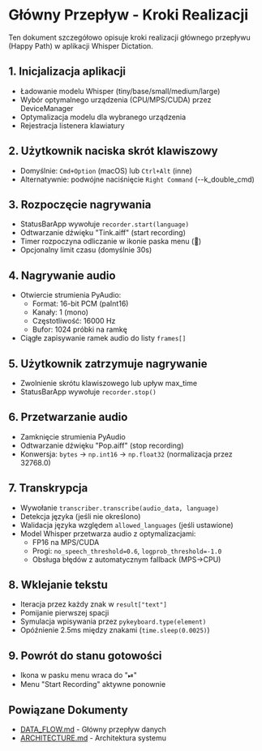 # Główny Przepływ - Kroki Realizacji

Ten dokument szczegółowo opisuje kroki realizacji głównego przepływu (Happy Path) w aplikacji Whisper Dictation.

## 1. Inicjalizacja aplikacji
   - Ładowanie modelu Whisper (tiny/base/small/medium/large)
   - Wybór optymalnego urządzenia (CPU/MPS/CUDA) przez DeviceManager
   - Optymalizacja modelu dla wybranego urządzenia
   - Rejestracja listenera klawiatury

## 2. Użytkownik naciska skrót klawiszowy
   - Domyślnie: `Cmd+Option` (macOS) lub `Ctrl+Alt` (inne)
   - Alternatywnie: podwójne naciśnięcie `Right Command` (--k_double_cmd)

## 3. Rozpoczęcie nagrywania
   - StatusBarApp wywołuje `recorder.start(language)`
   - Odtwarzanie dźwięku "Tink.aiff" (start recording)
   - Timer rozpoczyna odliczanie w ikonie paska menu (🔴)
   - Opcjonalny limit czasu (domyślnie 30s)

## 4. Nagrywanie audio
   - Otwiercie strumienia PyAudio:
     - Format: 16-bit PCM (paInt16)
     - Kanały: 1 (mono)
     - Częstotliwość: 16000 Hz
     - Bufor: 1024 próbki na ramkę
   - Ciągłe zapisywanie ramek audio do listy `frames[]`

## 5. Użytkownik zatrzymuje nagrywanie
   - Zwolnienie skrótu klawiszowego lub upływ max_time
   - StatusBarApp wywołuje `recorder.stop()`

## 6. Przetwarzanie audio
   - Zamknięcie strumienia PyAudio
   - Odtwarzanie dźwięku "Pop.aiff" (stop recording)
   - Konwersja: `bytes` → `np.int16` → `np.float32` (normalizacja przez 32768.0)

## 7. Transkrypcja
   - Wywołanie `transcriber.transcribe(audio_data, language)`
   - Detekcja języka (jeśli nie określono)
   - Walidacja języka względem `allowed_languages` (jeśli ustawione)
   - Model Whisper przetwarza audio z optymalizacjami:
     - FP16 na MPS/CUDA
     - Progi: `no_speech_threshold=0.6`, `logprob_threshold=-1.0`
     - Obsługa błędów z automatycznym fallback (MPS→CPU)

## 8. Wklejanie tekstu
   - Iteracja przez każdy znak w `result["text"]`
   - Pomijanie pierwszej spacji
   - Symulacja wpisywania przez `pykeyboard.type(element)`
   - Opóźnienie 2.5ms między znakami (`time.sleep(0.0025)`)

## 9. Powrót do stanu gotowości
   - Ikona w pasku menu wraca do "⏯"
   - Menu "Start Recording" aktywne ponownie

## Powiązane Dokumenty

- [DATA_FLOW.md](../DATA_FLOW.md) - Główny przepływ danych
- [ARCHITECTURE.md](../../ARCHITECTURE.md) - Architektura systemu
